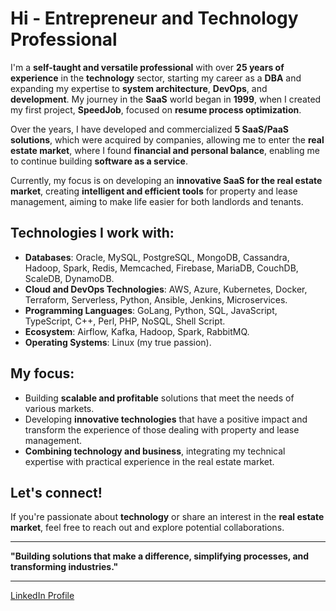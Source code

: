 # Hi - Entrepreneur and Technology Professional

I'm a **self-taught and versatile professional** with over **25 years of experience** in the **technology** sector, starting my career as a **DBA** and expanding my expertise to **system architecture**, **DevOps**, and **development**. My journey in the **SaaS** world began in **1999**, when I created my first project, **SpeedJob**, focused on **resume process optimization**.

Over the years, I have developed and commercialized **5 SaaS/PaaS solutions**, which were acquired by companies, allowing me to enter the **real estate market**, where I found **financial and personal balance**, enabling me to continue building **software as a service**.

Currently, my focus is on developing an **innovative SaaS for the real estate market**, creating **intelligent and efficient tools** for property and lease management, aiming to make life easier for both landlords and tenants.

## Technologies I work with:

- **Databases**: Oracle, MySQL, PostgreSQL, MongoDB, Cassandra, Hadoop, Spark, Redis, Memcached, Firebase, MariaDB, CouchDB, ScaleDB, DynamoDB.
- **Cloud and DevOps Technologies**: AWS, Azure, Kubernetes, Docker, Terraform, Serverless, Python, Ansible, Jenkins, Microservices.
- **Programming Languages**: GoLang, Python, SQL, JavaScript, TypeScript, C++, Perl, PHP, NoSQL, Shell Script.
- **Ecosystem**: Airflow, Kafka, Hadoop, Spark, RabbitMQ.
- **Operating Systems**: Linux (my true passion).

## My focus:

- Building **scalable and profitable** solutions that meet the needs of various markets.
- Developing **innovative technologies** that have a positive impact and transform the experience of those dealing with property and lease management.
- **Combining technology and business**, integrating my technical expertise with practical experience in the real estate market.

## Let's connect!

If you're passionate about **technology** or share an interest in the **real estate market**, feel free to reach out and explore potential collaborations.

---

**"Building solutions that make a difference, simplifying processes, and transforming industries."**


---

[LinkedIn Profile](https://www.linkedin.com/in/mrkoliveira)
